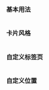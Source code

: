 ### 基本用法

```vue demo src="../../examples/tabs/base.vue"
```
### 卡片风格

```vue demo src="../../examples/tabs/card.vue"
```

### 自定义标签页

```vue demo src="../../examples/tabs/custom-tab.vue"
```

### 自定义位置

```vue demo src="../../examples/tabs/position.vue"
```